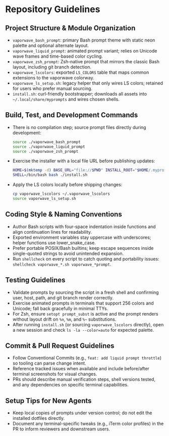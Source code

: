 # Repository Guidelines

## Project Structure & Module Organization
- `vaporwave_bash_prompt`: primary Bash prompt theme with static neon palette and optional alternate layout.
- `vaporwave_liquid_prompt`: animated prompt variant; relies on Unicode wave frames and time-based color cycling.
- `vaporwave_zsh_prompt`: Zsh-native prompt that mirrors the classic Bash layout, including git branch detection.
- `vaporwave_lscolors`: exported `LS_COLORS` table that maps common extensions to the vaporwave colorway.
- `vaporwave_ls_setup.sh`: legacy helper that only wires LS colors; retained for users who prefer manual sourcing.
- `install.sh`: curl-friendly bootstrapper; downloads all assets into `~/.local/share/myprompts` and wires chosen shells.

## Build, Test, and Development Commands
- There is no compilation step; source prompt files directly during development:
  ```bash
  source ./vaporwave_bash_prompt
  source ./vaporwave_liquid_prompt
  source ./vaporwave_zsh_prompt
  ```
- Exercise the installer with a local file URL before publishing updates:
  ```bash
  HOME=$(mktemp -d) BASE_URL="file://$PWD" INSTALL_ROOT="$HOME/.myprompts" \
  SHELL=/bin/bash bash ./install.sh
  ```
- Apply the LS colors locally before shipping changes:
  ```bash
  cp vaporwave_lscolors ~/.vaporwave_lscolors
  source vaporwave_ls_setup.sh
  ```

## Coding Style & Naming Conventions
- Author Bash scripts with four-space indentation inside functions and align continuation lines for readability.
- Exported environment variables stay uppercase with underscores; helper functions use lower_snake_case.
- Prefer portable POSIX/Bash builtins; keep escape sequences inside single-quoted strings to avoid unintended expansion.
- Run `shellcheck` on every script to catch quoting and portability issues: `shellcheck vaporwave_*.sh vaporwave_*prompt`.

## Testing Guidelines
- Validate prompts by sourcing the script in a fresh shell and confirming user, host, path, and git branch render correctly.
- Exercise animated prompts in terminals that support 256 colors and Unicode; fall back gracefully in minimal TTYs.
- For Zsh, ensure `setopt prompt_subst` is active and the prompt renders without layout drift on `%n`, `%m`, and `%~` substitutions.
- After running `install.sh` (or sourcing `vaporwave_lscolors` directly), open a new session and check `ls -la --color=auto` for expected palette.

## Commit & Pull Request Guidelines
- Follow Conventional Commits (e.g., `feat: add liquid prompt throttle`) so tooling can parse change intent.
- Reference tracked issues when available and include before/after terminal screenshots for visual changes.
- PRs should describe manual verification steps, shell versions tested, and any dependencies on specific terminal capabilities.

## Setup Tips for New Agents
- Keep local copies of prompts under version control; do not edit the installed dotfiles directly.
- Document any terminal-specific tweaks (e.g., iTerm color profiles) in the PR to inform reviewers and downstream users.
